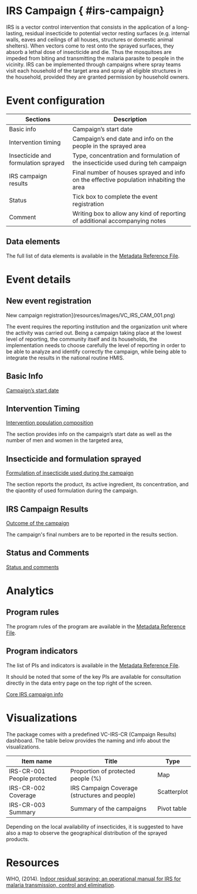 # IRS Campaign { #irs-campaign}

IRS is a vector control intervention that consists in the application of a long-lasting, residual insecticide to potential vector resting surfaces (e.g. internal walls, eaves and ceilings of all houses, structures or domestic animal shelters). When vectors come to rest onto the sprayed surfaces, they absorb a lethal dose of insecticide and die.  Thus the mosquitoes are impeded from biting and transmitting the malaria parasite to people in the vicinity.
IRS can be implemented through campaigns where spray teams visit each household of the target area and spray all eligible structures in the household, provided they are granted permission by household owners.

# Event configuration

| Sections                            | Description     |
|-------------------------------------|-------|
| Basic info                          | Campaign’s start date             |
| Intervention timing                 | Campaign’s end date and info on the people in the sprayed area    |
| Insecticide and formulation sprayed | Type, concentration and formulation of the insecticide used during teh campaign         |
| IRS campaign results                | Final number of houses sprayed and info on the effective population inhabiting the area |
| Status            | Tick box to complete the event registration      |
| Comment       | Writing box to allow any kind of reporting of additional accompanying notes       |

## Data elements

The full list of data elements is available in the [Metadata Reference File](resources/VC-IRS-CAMPAIGN.xlsx).

# Event details

## New event registration

New campaign registration](resources/images/VC_IRS_CAM_001.png)

The event requires the reporting institution and the organization unit where the activity was carried out. Being a campaign taking place at the lowest level of reporting, the community itself and its households, the implementation needs to choose carefully the level of reporting in order to be able to analyze and identify correctly the campaign, while being able to integrate the results in the national routine HMIS.

## Basic Info

[Campaign’s start date](resources/images/VC_IRS_CAM_002.png)

## Intervention Timing

[Intervention population composition](resources/images/VC_IRS_CAM_003.png)

The section provides info on the campaign’s start date as well as the number of men and women in the targeted area,

## Insecticide and formulation sprayed

[Formulation of insecticide used during the campaign](resources/images/VC_IRS_CAM_004.png)

The section reports the product, its active ingredient, its concentration, and the qiaontity of used formulation during the campaign.

## IRS Campaign Results

[Outcome of the campaign](resources/images/VC_IRS_CAM_005.png)

The campaign's final numbers are to be reported in the results section. 

## Status and Comments

[Status and comments](resources/images/VC_IRS_CAM_006.png)

# Analytics

## Program rules

The program rules of the program are available in the [Metadata Reference File](resources/VC-IRS-CAMPAIGN.xlsx).

## Program indicators

The list of PIs and indicators is available in the [Metadata Reference File](resources/VC-IRS-CAMPAIGN.xlsx).

It should be noted that some of the key PIs are available for consultation directly in the data entry page on the top right of the screen. 

[Core IRS campaign info](resources/images/VC_IRS_CAM_007.png)

# Visualizations

The package comes with a predefined VC-IRS-CR (Campaign Results) dashboard.
The table below provides the naming and info about the visualizations.

| Item name                   | Title                                         | Type        |
|-----------------------------|-----------------------------------------------|-------------|
| IRS-CR-001 People protected | Proportion of protected people (%)            | Map         |
| IRS-CR-002 Coverage         | IRS Campaign Coverage (structures and people) | Scatterplot |
| IRS-CR-003 Summary          | Summary of the campaigns                      | Pivot table |

Depending on the local availability of insecticides, it is suggested to have also a map to observe the geographical distribution of the sprayed products.

# Resources

WHO, (2014). [Indoor residual spraying: an operational manual for IRS for malaria transmission, control and elimination](https://www.who.int/publications/i/item/9789241508940).

